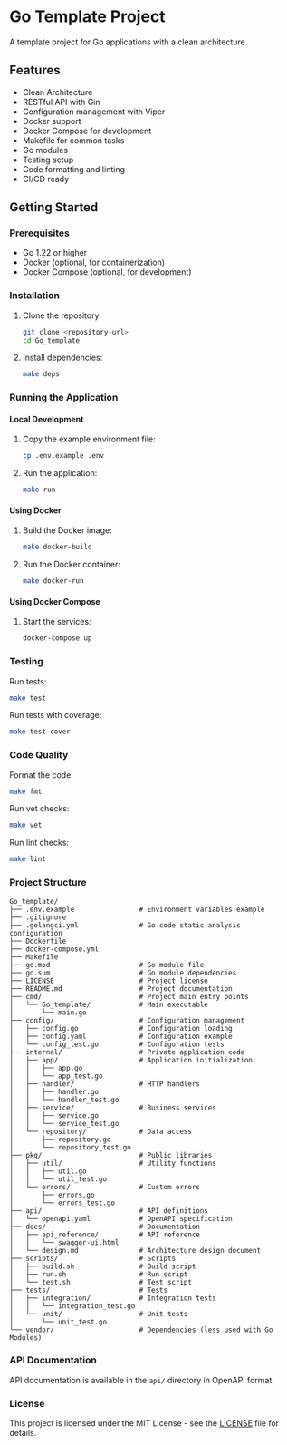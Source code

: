 # Go Template Project

A template project for Go applications with a clean architecture.

## Features

- Clean Architecture
- RESTful API with Gin
- Configuration management with Viper
- Docker support
- Docker Compose for development
- Makefile for common tasks
- Go modules
- Testing setup
- Code formatting and linting
- CI/CD ready

## Getting Started

### Prerequisites

- Go 1.22 or higher
- Docker (optional, for containerization)
- Docker Compose (optional, for development)

### Installation

1. Clone the repository:
   ```bash
   git clone <repository-url>
   cd Go_template
   ```

2. Install dependencies:
   ```bash
   make deps
   ```

### Running the Application

#### Local Development

1. Copy the example environment file:
   ```bash
   cp .env.example .env
   ```

2. Run the application:
   ```bash
   make run
   ```

#### Using Docker

1. Build the Docker image:
   ```bash
   make docker-build
   ```

2. Run the Docker container:
   ```bash
   make docker-run
   ```

#### Using Docker Compose

1. Start the services:
   ```bash
   docker-compose up
   ```

### Testing

Run tests:
```bash
make test
```

Run tests with coverage:
```bash
make test-cover
```

### Code Quality

Format the code:
```bash
make fmt
```

Run vet checks:
```bash
make vet
```

Run lint checks:
```bash
make lint
```

### Project Structure

```
Go_template/
├── .env.example                # Environment variables example
├── .gitignore
├── .golangci.yml               # Go code static analysis configuration
├── Dockerfile
├── docker-compose.yml
├── Makefile
├── go.mod                      # Go module file
├── go.sum                      # Go module dependencies
├── LICENSE                     # Project license
├── README.md                   # Project documentation
├── cmd/                        # Project main entry points
│   └── Go_template/            # Main executable
│       └── main.go
├── config/                     # Configuration management
│   ├── config.go               # Configuration loading
│   ├── config.yaml             # Configuration example
│   └── config_test.go          # Configuration tests
├── internal/                   # Private application code
│   ├── app/                    # Application initialization
│   │   ├── app.go
│   │   └── app_test.go
│   ├── handler/                # HTTP handlers
│   │   ├── handler.go
│   │   └── handler_test.go
│   ├── service/                # Business services
│   │   ├── service.go
│   │   └── service_test.go
│   └── repository/             # Data access
│       ├── repository.go
│       └── repository_test.go
├── pkg/                        # Public libraries
│   ├── util/                   # Utility functions
│   │   ├── util.go
│   │   └── util_test.go
│   └── errors/                 # Custom errors
│       ├── errors.go
│       └── errors_test.go
├── api/                        # API definitions
│   └── openapi.yaml            # OpenAPI specification
├── docs/                       # Documentation
│   ├── api_reference/          # API reference
│   │   └── swagger-ui.html
│   └── design.md               # Architecture design document
├── scripts/                    # Scripts
│   ├── build.sh                # Build script
│   ├── run.sh                  # Run script
│   └── test.sh                 # Test script
├── tests/                      # Tests
│   ├── integration/            # Integration tests
│   │   └── integration_test.go
│   └── unit/                   # Unit tests
│       └── unit_test.go
└── vendor/                     # Dependencies (less used with Go Modules)
```

### API Documentation

API documentation is available in the `api/` directory in OpenAPI format.

### License

This project is licensed under the MIT License - see the [LICENSE](LICENSE) file for details.